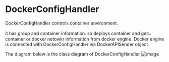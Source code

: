 # DockerConfigHandler

DockerConfigHandler controls container environment.

it has group and container information. so deploys container and getㄴ container or docker netowkr information from docker engine.
Docker engine is connected with DockerConfigHandler via DockerAPISender object

The diagram below is the class diagram of DockerConfigHandler
![image](https://github.com/parkjumsun/Containership-sub3-dockerConfigHandler/assets/126436201/20356a56-776a-487e-a27a-55936d812daf)


